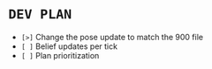 # `DEV PLAN`
* `[>]` Change the pose update to match the 900 file
* `[ ]` Belief updates per tick
* `[ ]` Plan prioritization
